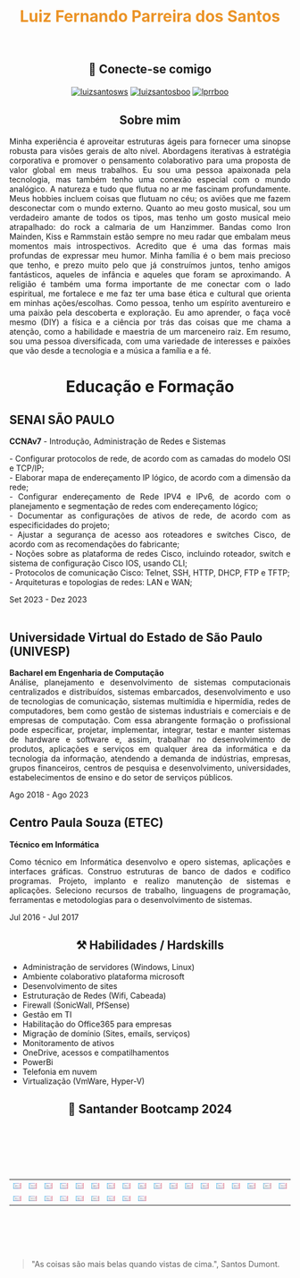 <h1 align="center" style="color: #EB9326">Luiz Fernando Parreira dos Santos</h1><br>
<h2 align="center"> 🔌 Conecte-se comigo </h2>
<div align="center">
<a href="https://linkedin.com/in/luizsantosws" target="blank"><img align="center" src="https://raw.githubusercontent.com/rahuldkjain/github-profile-readme-generator/master/src/images/icons/Social/linked-in-alt.svg" alt="luizsantosws" height="30" width="40" /></a>
<a href="https://fb.com/luizsantosboo" target="blank"><img align="center" src="https://raw.githubusercontent.com/rahuldkjain/github-profile-readme-generator/master/src/images/icons/Social/facebook.svg" alt="luizsantosboo" height="30" width="40" /></a>
<a href="https://instagram.com/lprrboo" target="blank"><img align="center" src="https://raw.githubusercontent.com/rahuldkjain/github-profile-readme-generator/master/src/images/icons/Social/instagram.svg" alt="lprrboo" height="30" width="40" /></a>
<br>
</div>
<h2 align=center>Sobre mim</h2> 
<p align="justify">
Minha experiência é aproveitar estruturas ágeis para fornecer uma sinopse robusta para visões gerais de alto nível. 
  Abordagens iterativas à estratégia corporativa e promover o pensamento colaborativo para uma proposta de valor global em meus trabalhos. 
  Eu sou uma pessoa apaixonada pela tecnologia, mas também tenho uma conexão especial com o mundo analógico. A natureza e tudo que flutua no ar me fascinam profundamente. 
  Meus hobbies incluem coisas que flutuam no céu; os aviões que me fazem desconectar com o mundo externo. 
  Quanto ao meu gosto musical, sou um verdadeiro amante de todos os tipos, mas tenho um gosto musical meio atrapalhado: do rock a calmaria de um Hanzimmer. 
  Bandas como Iron Mainden, Kiss e Rammstain estão sempre no meu radar que embalam meus momentos mais introspectivos. 
  Acredito que é uma das formas mais profundas de expressar meu humor. 
  Minha família é o bem mais precioso que tenho, e prezo muito pelo que já construímos juntos, tenho amigos fantásticos, aqueles de infância e aqueles que foram se aproximando. 
  A religião é também uma forma importante de me conectar com o lado espiritual, me fortalece e me faz ter uma base ética e cultural que orienta em minhas ações/escolhas. 
  Como pessoa, tenho um espírito aventureiro e uma paixão pela descoberta e exploração. 
  Eu amo aprender, o faça você mesmo (DIY) a física e a ciência por trás das coisas que me chama a atenção, como a habilidade e maestria de um marceneiro raiz.
  Em resumo, sou uma pessoa diversificada, com uma variedade de interesses e paixões que vão desde a tecnologia e a música a família e a fé.
</p>

<h1 align=center>Educação e Formação</h1> 

<div class="flex-grow-1">
  <h2 class="mb-0">SENAI SÃO PAULO</h2>
    <div class="subheading mb-3"><b>CCNAv7</b> - Introdução, Administração de Redes e Sistemas</div>
      <p align="justify">
      - Configurar protocolos de rede, de acordo com as camadas do modelo OSl e TCP/IP;<br>
      - Elaborar mapa de endereçamento IP lógico, de acordo com a dimensão da rede;<br>
      - Configurar endereçamento de Rede IPV4 e IPv6, de acordo com o planejamento e segmentação de redes com endereçamento lógico;<br>
      - Documentar as configurações de ativos de rede, de acordo com as especificidades do projeto;<br>
      - Ajustar a segurança de acesso aos roteadores e switches Cisco, de acordo com as recomendações do fabricante;<br>
      - Noções sobre as plataforma de redes Cisco, incluindo roteador, switch e sistema de configuração Cisco IOS, usando CLI;<br>
      - Protocolos de comunicação Cisco: Telnet, SSH, HTTP, DHCP, FTP e TFTP;<br>
      - Arquiteturas e topologias de redes: LAN e WAN;
      </p>
     </div>
  <div class="flex-shrink-0"><span class="text-primary">Set 2023 - Dez 2023</span></div>
<br>
  <h2 class="mb-0">Universidade Virtual do Estado de São Paulo (UNIVESP)</h2>
  <p align="justify">
    <b>Bacharel em Engenharia de Computação</b><br>
    Análise, planejamento e desenvolvimento de sistemas computacionais centralizados e distribuídos, sistemas embarcados, 
    desenvolvimento e uso de tecnologias de comunicação, sistemas multimídia e hipermídia, redes de computadores, 
    bem como gestão de sistemas industriais e comerciais e de empresas de computação. 
    Com essa abrangente formação o profissional pode especificar, projetar, implementar, integrar, testar e manter sistemas de hardware e software e, 
    assim, trabalhar no desenvolvimento de produtos, aplicações e serviços em qualquer área da informática e da tecnologia da informação, atendendo a demanda de indústrias, empresas, 
    grupos financeiros, centros de pesquisa e desenvolvimento, universidades, estabelecimentos de ensino e do setor de serviços públicos.</p>    
    <div class="flex-shrink-0"><span class="text-primary">Ago 2018 - Ago 2023</span></div>

<h2 class="mb-0">Centro Paula Souza (ETEC)</h2>
  <div class="subheading mb-3"><b>Técnico em Informática</b></div>
  <p align="justify">
   Como técnico em Informática desenvolvo e opero sistemas, aplicações e interfaces gráficas. 
    Construo estruturas de banco de dados e codifico programas. Projeto, implanto e realizo manutenção de sistemas e aplicações. 
    Seleciono recursos de trabalho, linguagens de programação, ferramentas e metodologias para o desenvolvimento de sistemas.</p>    
    </div>
  <div class="flex-shrink-0"><span class="text-primary">Jul 2016 - Jul 2017</span></div>

<h2 align="center"> ⚒️ Habilidades / Hardskills</h2>

<ul>
<li><span class="fa-li"><i class="fas fa-check"></i></span>Administração de servidores (Windows, Linux)</li>
<li><span class="fa-li"><i class="fas fa-check"></i></span>Ambiente colaborativo plataforma microsoft</li>
<li><span class="fa-li"><i class="fas fa-check"></i></span>Desenvolvimento de sites</li>
<li><span class="fa-li"><i class="fas fa-check"></i></span>Estruturação de Redes (Wifi, Cabeada)</li>
<li><span class="fa-li"><i class="fas fa-check"></i></span>Firewall (SonicWall, PfSense)</li>
<li><span class="fa-li"><i class="fas fa-check"></i></span>Gestão em TI</li>
<li><span class="fa-li"><i class="fas fa-check"></i></span>Habilitação do Office365 para empresas</li>
<li><span class="fa-li"><i class="fas fa-check"></i></span>Migração de domínio (Sites, emails, serviços)</li>
<li><span class="fa-li"><i class="fas fa-check"></i></span>Monitoramento de ativos</li>
<li><span class="fa-li"><i class="fas fa-check"></i></span>OneDrive, acessos e compatilhamentos</li>
<li><span class="fa-li"><i class="fas fa-check"></i></span>PowerBi</li>
<li><span class="fa-li"><i class="fas fa-check"></i></span>Telefonia em nuvem</li>
<li><span class="fa-li"><i class="fas fa-check"></i></span>Virtualização (VmWare, Hyper-V)</li>
</ul>

<h2 align="center"> 📖 Santander Bootcamp 2024 </h2>
<div align="center">
<table align="center">
<tr>
<center>
<table>
  <tr>
    <!-- Certificado 1 -->
    <td align="center">
      <a href="certificados_dio/2DISIP4F.png" target="_blank">
        <img src="certificados_dio/2DISIP4F.png" alt="Certificado 1" style="width:200px;"/>
      </a>
    </td>
    <!-- Certificado 2 -->
    <td align="center">
      <a href="certificados_dio/3GM8TZ6I.png" target="_blank">
        <img src="certificados_dio/3GM8TZ6I.png" alt="Certificado 2" style="width:200px;"/>
      </a>
    </td>
    <!-- Certificado 3 -->
    <td align="center">
      <a href="certificados_dio/4J4XNWXR.png" target="_blank">
        <img src="certificados_dio/4J4XNWXR.png" alt="Certificado 3" style="width:200px;"/>
      </a>
    </td>
    <!-- Certificado 4 -->
    <td align="center">
      <a href="certificados_dio/AJ3SOW1S.png" target="_blank">
        <img src="certificados_dio/AJ3SOW1S.png" alt="Certificado 4" style="width:200px;"/>
      </a>
    </td>
    <!-- Certificado 5 -->
    <td align="center">
      <a href="certificados_dio/CKGGUEKW.png" target="_blank">
        <img src="certificados_dio/CKGGUEKW.png" alt="Certificado 5" style="width:200px;"/>
      </a>
    </td>
    <!-- Certificado 6 -->
    <td align="center">
      <a href="certificados_dio/FA436EEQ.png" target="_blank">
        <img src="certificados_dio/FA436EEQ.png" alt="Certificado 6" style="width:200px;"/>
      </a>
    </td>
    <br>
    <!-- Certificado 7 -->
    <td align="center">
      <a href="certificados_dio/GXICLXKT.png" target="_blank">
        <img src="certificados_dio/GXICLXKT.png" alt="Certificado 7" style="width:200px;"/>
      </a>
    </td>
    <!-- Certificado 8 -->
    <td align="center">
      <a href="certificados_dio/GZ5HBSPU.png" target="_blank">
        <img src="certificados_dio/GZ5HBSPU.png" alt="Certificado 8" style="width:200px;"/>
      </a>
    </td>
    <!-- Certificado 9 -->
    <td align="center">
      <a href="certificados_dio/HR9CVECA.png" target="_blank">
        <img src="certificados_dio/HR9CVECA.png" alt="Certificado 9" style="width:200px;"/>
      </a>
    </td>
    <!-- Certificado 10 -->
    <td align="center">
      <a href="certificados_dio/IM1T7JH3.png" target="_blank">
        <img src="certificados_dio/IM1T7JH3.png" alt="Certificado 10" style="width:200px;"/>
      </a>
    </td>
    <!-- Certificado 11 -->
    <td align="center">
      <a href="certificados_dio/J349SCBF.png" target="_blank">
        <img src="certificados_dio/J349SCBF.png" alt="Certificado 11" style="width:200px;"/>
      </a>
    </td>
    <!-- Certificado 12 -->
    <td align="center">
      <a href="certificados_dio/JRIEFBX1.png" target="_blank">
        <img src="certificados_dio/JRIEFBX1.png" alt="Certificado 12" style="width:200px;"/>
      </a>
    </td>
    <br>
    <!-- Certificado 13 -->
    <td align="center">
      <a href="certificados_dio/KM61RRWB.png" target="_blank">
        <img src="certificados_dio/KM61RRWB.png" alt="Certificado 13" style="width:200px;"/>
      </a>
    </td>
    <!-- Certificado 14 -->
    <td align="center">
      <a href="certificados_dio/OTQSYNSA.png" target="_blank">
        <img src="certificados_dio/OTQSYNSA.png" alt="Certificado 14" style="width:200px;"/>
      </a>
    </td>
    <!-- Certificado 15 -->
    <td align="center">
      <a href="certificados_dio/OVIDDDA2.png" target="_blank">
        <img src="certificados_dio/OVIDDDA2.png" alt="Certificado 15" style="width:200px;"/>
      </a>
    </td>
    <!-- Certificado 16 -->
    <td align="center">
      <a href="certificados_dio/QCE6J3GF.png" target="_blank">
        <img src="certificados_dio/QCE6J3GF.png" alt="Certificado 16" style="width:200px;"/>
      </a>
    </td>
    <!-- Certificado 17 -->
    <td align="center">
      <a href="certificados_dio/QX3DIOO6.png" target="_blank">
        <img src="certificados_dio/QX3DIOO6.png" alt="Certificado 17" style="width:200px;"/>
      </a>
    </td>
    <!-- Certificado 18 -->
    <td align="center">
      <a href="certificados_dio/R4EUWTWJ.png" target="_blank">
        <img src="certificados_dio/R4EUWTWJ.png" alt="Certificado 18" style="width:200px;"/>
      </a>
    </td>
  <tr>
  <br>
    <!-- Certificado 19 -->
    <td align="center">
      <a href="certificados_dio/UELYSPZQ.png" target="_blank">
        <img src="certificados_dio/UELYSPZQ.png" alt="Certificado 19" style="width:200px;"/>
      </a>
    </td>
    <!-- Certificado 20 -->
    <td align="center">
      <a href="certificados_dio/UT2HVRXZ.png" target="_blank">
        <img src="certificados_dio/UT2HVRXZ.png" alt="Certificado 20" style="width:200px;"/>
      </a>
    </td>
    <!-- Certificado 21 -->
    <td align="center">
      <a href="certificados_dio/UWHJR81V.png" target="_blank">
        <img src="certificados_dio/UWHJR81V.png" alt="Certificado 21" style="width:200px;"/>
      </a>
    </td>
    <!-- Certificado 22 -->
    <td align="center">
      <a href="certificados_dio/UZBM4UU3.png" target="_blank">
        <img src="certificados_dio/UZBM4UU3.png" alt="Certificado 22" style="width:200px;"/>
      </a>
    </td>
    <!-- Certificado 23 -->
    <td align="center">
      <a href="certificados_dio/W0KXGVGA.png" target="_blank">
        <img src="certificados_dio/W0KXGVGA.png" alt="Certificado 23" style="width:200px;"/>
      </a>
    </td>
    <!-- Certificado 24 -->
    <td align="center">
      <a href="certificados_dio/X5JXJIYS.png" target="_blank">
        <img src="certificados_dio/X5JXJIYS.png" alt="Certificado 24" style="width:200px;"/>
      </a>
    </td>
    <br>
    <!-- Certificado 25 -->
    <td align="center">
      <a href="certificados_dio/XDK3LFUU.png" target="_blank">
        <img src="certificados_dio/XDK3LFUU.png" alt="Certificado 25" style="width:200px;"/>
      </a>
    </td>
    <!-- Certificado 26 -->
    <td align="center">
      <a href="certificados_dio/YN9VKGQE.png" target="_blank">
        <img src="certificados_dio/YN9VKGQE.png" alt="Certificado 26" style="width:200px;"/>
      </a>
    </td>
    <!-- Certificado 27 -->
    <td align="center">
      <a href="certificados_dio/Z9KYICKI.png" target="_blank">
        <img src="certificados_dio/Z9KYICKI.png" alt="Certificado 27" style="width:200px;"/>
      </a>
    </td>
  </tr>
</table>
</center>
</div>
<br>
<br>
<br>
<br>


>"As coisas são mais belas quando vistas de cima.", Santos Dumont.


